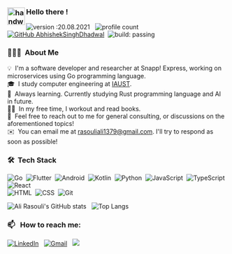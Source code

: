 ### <img alt="handwavegif" src="https://user-images.githubusercontent.com/39513876/112366216-8cfe7400-8cfe-11eb-8116-7d3dbae20e97.gif" width='40' align="left"/> Hello there !
![version :20.08.2021](https://img.shields.io/badge/version-20.08.2021-informational) &nbsp;
![profile count](https://komarev.com/ghpvc/?username=AbhishekSinghDhadwal&color=red)&nbsp;
[![GitHub AbhishekSinghDhadwal](https://img.shields.io/github/followers/AbhishekSinghDhadwal?label=follow&style=social)](https://github.com/AbhishekSinghDhadwal)&nbsp;
![build: passing](https://img.shields.io/badge/build-passing-success)
### 👨🏻‍💻 &nbsp;About Me

💡 &nbsp;I'm a software developer and researcher at Snapp! Express, working on microservices using Go programming language. \
🎓 &nbsp;I study computer engineering at [IAUST](https://en.wikipedia.org/wiki/Islamic_Azad_University,_South_Tehran_Branch).\
🌱 &nbsp;Always learning. Currently studying Rust programming language and AI in future.\
💪🏻 &nbsp;In my free time, I workout and read books.\
💬 &nbsp;Feel free to reach out to me for general consulting, or discussions on the aforementioned topics!\
✉️ &nbsp;You can email me at rasouliali1379@gmail.com. I'll try to respond as soon as possible!

### 🛠 &nbsp;Tech Stack

![Go](https://img.shields.io/badge/-Go-05122A?style=flat&logo=go)&nbsp;
![Flutter](https://img.shields.io/badge/-Flutter-05122A?style=flat&logo=flutter)&nbsp;
![Android](https://img.shields.io/badge/-Android-05122A?style=flat&logo=android)&nbsp;
![Kotlin](https://img.shields.io/badge/-Kotlin-05122A?style=flat&logo=Kotlin)&nbsp;
![Python](https://img.shields.io/badge/-Python-05122A?style=flat&logo=python)&nbsp;
![JavaScript](https://img.shields.io/badge/-JavaScript-05122A?style=flat&logo=javascript)&nbsp;
![TypeScript](https://img.shields.io/badge/-TypeScript-05122A?style=flat&logo=typescript)&nbsp;
![React](https://img.shields.io/badge/-React-05122A?style=flat&logo=react)\
![HTML](https://img.shields.io/badge/-HTML-05122A?style=flat&logo=HTML5)&nbsp;
![CSS](https://img.shields.io/badge/-CSS-05122A?style=flat&logo=CSS3&logoColor=1572B6)&nbsp;
![Git](https://img.shields.io/badge/-Git-05122A?style=flat&logo=git)&nbsp;

![Ali Rasouli's GitHub stats](https://github-readme-stats.vercel.app/api?username=rasouliali1379&theme=highcontrast) &nbsp;
![Top Langs](https://github-readme-stats.vercel.app/api/top-langs/?username=rasouliali1379&theme=highcontrast&layout=compact)


### 📫 &nbsp; How to reach me:

<a href="https://www.linkedin.com/in/ali-rasouli-2ab285132"><img alt="LinkedIn" src="https://img.shields.io/badge/linkedin%20-%230077B5.svg?&style=flat&logo=linkedin&logoColor=white"/></a> &nbsp;
<a href="mailto:rasouliali1379@gmail.com"><img alt="Gmail" src="https://img.shields.io/badge/Gmail-D14836?style=flat&logo=gmail&logoColor=white" /></a> &nbsp;
<a href="https://twitter.com/fullmetaldvlpr?t=5QQtw8sfDECjDtSsbljF7Q&s=09"><img src="https://img.shields.io/badge/-@fullmetaldvlpr_-E4405F?style=flat&logo=twitter"/></a> &nbsp;
